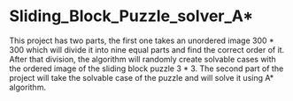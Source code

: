 # Sliding_Block_Puzzle_solver_A*
This project has two parts, the first one takes an unordered image 300 * 300 which will divide it into nine equal parts and find the correct order of it. After that division, the algorithm will randomly create solvable cases with the ordered image of the sliding block puzzle  3 * 3.  The second part of the project will take the solvable case of the puzzle and will solve it using A* algorithm. 
